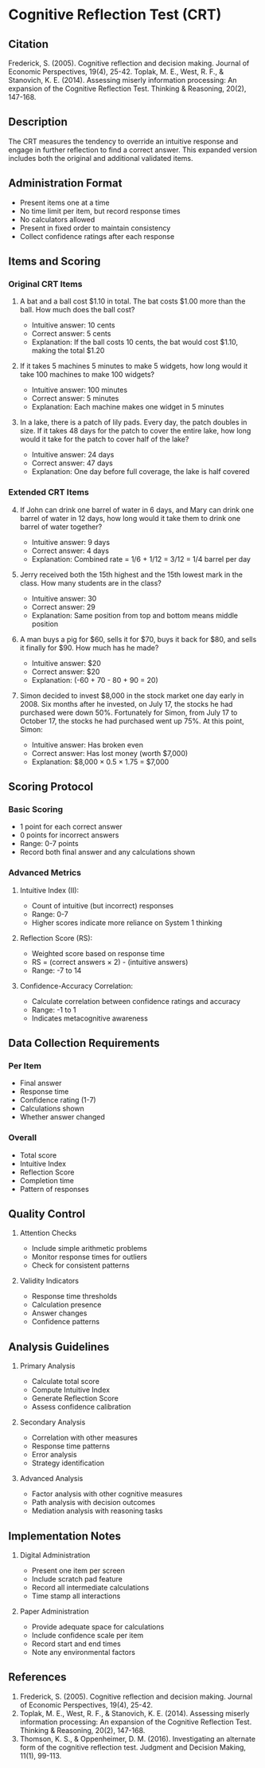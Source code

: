 # Cognitive Reflection Test (CRT)

## Citation

Frederick, S. (2005). Cognitive reflection and decision making. Journal of Economic Perspectives, 19(4), 25-42.
Toplak, M. E., West, R. F., & Stanovich, K. E. (2014). Assessing miserly information processing: An expansion of the Cognitive Reflection Test. Thinking & Reasoning, 20(2), 147-168.

## Description

The CRT measures the tendency to override an intuitive response and engage in further reflection to find a correct answer. This expanded version includes both the original and additional validated items.

## Administration Format

- Present items one at a time
- No time limit per item, but record response times
- No calculators allowed
- Present in fixed order to maintain consistency
- Collect confidence ratings after each response

## Items and Scoring

### Original CRT Items

1. A bat and a ball cost $1.10 in total. The bat costs $1.00 more than the ball. How much does the ball cost?
   - Intuitive answer: 10 cents
   - Correct answer: 5 cents
   - Explanation: If the ball costs 10 cents, the bat would cost $1.10, making the total $1.20

2. If it takes 5 machines 5 minutes to make 5 widgets, how long would it take 100 machines to make 100 widgets?
   - Intuitive answer: 100 minutes
   - Correct answer: 5 minutes
   - Explanation: Each machine makes one widget in 5 minutes

3. In a lake, there is a patch of lily pads. Every day, the patch doubles in size. If it takes 48 days for the patch to cover the entire lake, how long would it take for the patch to cover half of the lake?
   - Intuitive answer: 24 days
   - Correct answer: 47 days
   - Explanation: One day before full coverage, the lake is half covered

### Extended CRT Items

4. If John can drink one barrel of water in 6 days, and Mary can drink one barrel of water in 12 days, how long would it take them to drink one barrel of water together?
   - Intuitive answer: 9 days
   - Correct answer: 4 days
   - Explanation: Combined rate = 1/6 + 1/12 = 3/12 = 1/4 barrel per day

5. Jerry received both the 15th highest and the 15th lowest mark in the class. How many students are in the class?
   - Intuitive answer: 30
   - Correct answer: 29
   - Explanation: Same position from top and bottom means middle position

6. A man buys a pig for $60, sells it for $70, buys it back for $80, and sells it finally for $90. How much has he made?
   - Intuitive answer: $20
   - Correct answer: $20
   - Explanation: (-60 + 70 - 80 + 90 = 20)

7. Simon decided to invest $8,000 in the stock market one day early in 2008. Six months after he invested, on July 17, the stocks he had purchased were down 50%. Fortunately for Simon, from July 17 to October 17, the stocks he had purchased went up 75%. At this point, Simon:
   - Intuitive answer: Has broken even
   - Correct answer: Has lost money (worth $7,000)
   - Explanation: $8,000 × 0.5 × 1.75 = $7,000

## Scoring Protocol

### Basic Scoring
- 1 point for each correct answer
- 0 points for incorrect answers
- Range: 0-7 points
- Record both final answer and any calculations shown

### Advanced Metrics
1. Intuitive Index (II):
   - Count of intuitive (but incorrect) responses
   - Range: 0-7
   - Higher scores indicate more reliance on System 1 thinking

2. Reflection Score (RS):
   - Weighted score based on response time
   - RS = (correct answers × 2) - (intuitive answers)
   - Range: -7 to 14

3. Confidence-Accuracy Correlation:
   - Calculate correlation between confidence ratings and accuracy
   - Range: -1 to 1
   - Indicates metacognitive awareness

## Data Collection Requirements

### Per Item
- Final answer
- Response time
- Confidence rating (1-7)
- Calculations shown
- Whether answer changed

### Overall
- Total score
- Intuitive Index
- Reflection Score
- Completion time
- Pattern of responses

## Quality Control

1. Attention Checks
   - Include simple arithmetic problems
   - Monitor response times for outliers
   - Check for consistent patterns

2. Validity Indicators
   - Response time thresholds
   - Calculation presence
   - Answer changes
   - Confidence patterns

## Analysis Guidelines

1. Primary Analysis
   - Calculate total score
   - Compute Intuitive Index
   - Generate Reflection Score
   - Assess confidence calibration

2. Secondary Analysis
   - Correlation with other measures
   - Response time patterns
   - Error analysis
   - Strategy identification

3. Advanced Analysis
   - Factor analysis with other cognitive measures
   - Path analysis with decision outcomes
   - Mediation analysis with reasoning tasks

## Implementation Notes

1. Digital Administration
   - Present one item per screen
   - Include scratch pad feature
   - Record all intermediate calculations
   - Time stamp all interactions

2. Paper Administration
   - Provide adequate space for calculations
   - Include confidence scale per item
   - Record start and end times
   - Note any environmental factors

## References

1. Frederick, S. (2005). Cognitive reflection and decision making. Journal of Economic Perspectives, 19(4), 25-42.
2. Toplak, M. E., West, R. F., & Stanovich, K. E. (2014). Assessing miserly information processing: An expansion of the Cognitive Reflection Test. Thinking & Reasoning, 20(2), 147-168.
3. Thomson, K. S., & Oppenheimer, D. M. (2016). Investigating an alternate form of the cognitive reflection test. Judgment and Decision Making, 11(1), 99-113. 